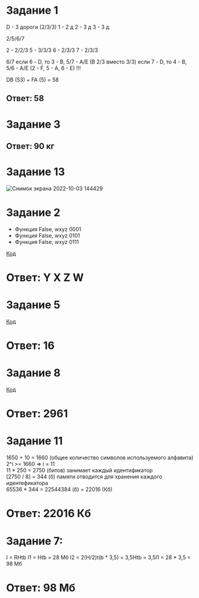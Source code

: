 # Задание 1
D - 3 дороги (2/3/3)
1 - 2 д
2 - 3 д
3 - 3 д

2/5/6/7

2 - 2/2/3
5 - 3/3/3
6 - 2/3/3
7 - 2/3/3

6/7
если 6 - D, то 3 - B, 5/7 - A/E (B 2/3 вместо 3/3)
если 7 - D, то 4 - B, 5/6 - A/E (2 - F, 5 - A, 6 - E) !!!

DB (53) + FA (5) = 58
## Ответ: 58
#
# Задание 3
## Ответ: 90 кг  
#  
# Задание 13
![Снимок экрана 2022-10-03 144429](https://user-images.githubusercontent.com/114387952/193526456-e236323a-1235-4cca-b9c9-f831a7aa79e8.png)
# Задание 2
- Функция False, wxyz 0001
- Функция False, wxyz 0101
- Функция False, wxyz 0111

[Код](https://github.com/Ethryna/InfTasks/blob/main/%D0%95%D0%93%D0%AD_2_03.10.py)
# Ответ: Y X Z W
#
# Задание 5
[Код](https://github.com/Ethryna/InfTasks/blob/main/EGE_5_2023Demo.py)
# Ответ: 16
#
# Задание 8
[Код](https://github.com/Ethryna/InfTasks/blob/main/EGE_8_2023Demo.py)
# Ответ: 2961
#
# Задание 11
1650 + 10 = 1660 (общее количество символов используемого алфавита)  
2^i >= 1660 => i = 11  
11 * 250  = 2750 (битов) занимает каждый идентификатор  
[2750 / 8] = 344 (б) памяти отводится для хранения каждого идентефикатора  
65536 * 344 = 22544384 (б) = 22016 (Кб)
# Ответ: 22016 Кб  
#  
# Задание 7:
I = RHtb
I1 = Htb = 28 Мб
I2 = 2(H/2)t(b * 3,5) = 3,5Htb = 3,5I1 = 28 * 3,5 = 98 Мб
# Ответ: 98 Мб
